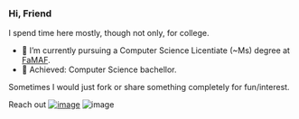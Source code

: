### Hi, Friend 

I spend time here mostly, though not only, for college.

- 🌱 I’m currently pursuing a Computer Science Licentiate (~Ms) degree at [FaMAF](https://www.famaf.unc.edu.ar).
- 💫 Achieved: Computer Science bachellor.

Sometimes I would just fork or share something completely for fun/interest.

Reach out
[![image](https://img.shields.io/badge/LinkedIn-0077B5?style=for-the-badge&logo=linkedin&logoColor=white)](https://www.linkedin.com/in/lautaro-lombardi/)
![image](https://img.shields.io/badge/Gmail-D14836?style=for-the-badge&logo=gmail&logoColor=white)
